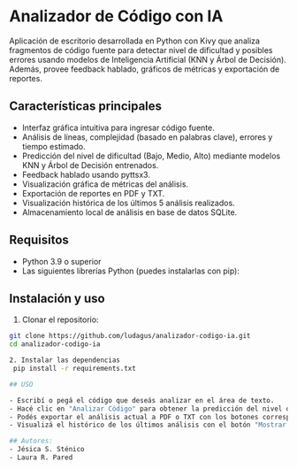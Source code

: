 # Analizador de Código con IA

Aplicación de escritorio desarrollada en Python con Kivy que analiza fragmentos de código fuente para detectar nivel de dificultad y posibles errores usando modelos de Inteligencia Artificial (KNN y Árbol de Decisión). Además, provee feedback hablado, gráficos de métricas y exportación de reportes.

## Características principales

- Interfaz gráfica intuitiva para ingresar código fuente.
- Análisis de líneas, complejidad (basado en palabras clave), errores y tiempo estimado.
- Predicción del nivel de dificultad (Bajo, Medio, Alto) mediante modelos KNN y Árbol de Decisión entrenados.
- Feedback hablado usando pyttsx3.
- Visualización gráfica de métricas del análisis.
- Exportación de reportes en PDF y TXT.
- Visualización histórica de los últimos 5 análisis realizados.
- Almacenamiento local de análisis en base de datos SQLite.

## Requisitos

- Python 3.9 o superior  
- Las siguientes librerías Python (puedes instalarlas con pip):  

## Instalación y uso

1. Clonar el repositorio:
 ```bash
 git clone https://github.com/ludagus/analizador-codigo-ia.git
 cd analizador-codigo-ia

2. Instalar las dependencias
  pip install -r requirements.txt

## USO 

- Escribí o pegá el código que deseás analizar en el área de texto.
- Hacé clic en "Analizar Código" para obtener la predicción del nivel de dificultad, feedback hablado y métricas gráficas.
- Podés exportar el análisis actual a PDF o TXT con los botones correspondientes.
- Visualizá el histórico de los últimos análisis con el botón "Mostrar gráfico histórico".

## Autores:
- Jésica S. Sténico
- Laura R. Pared
